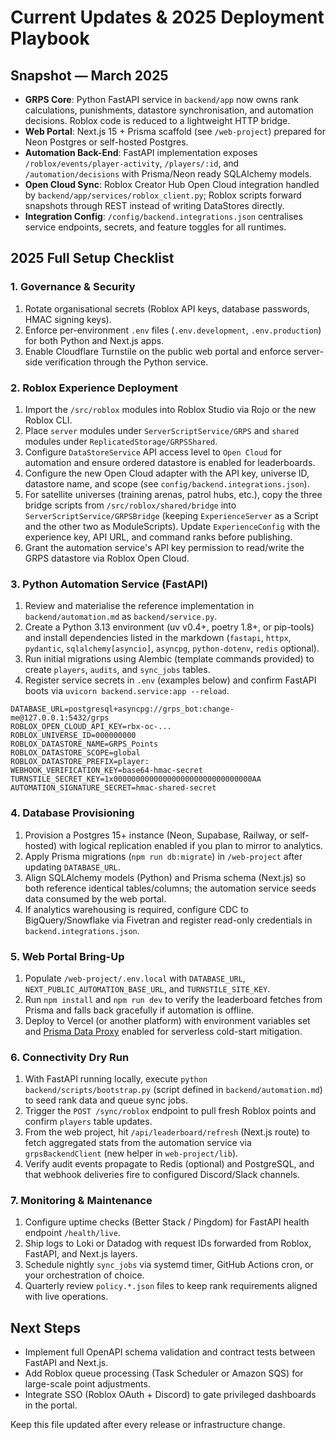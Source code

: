 # Current Updates & 2025 Deployment Playbook

## Snapshot — March 2025
- **GRPS Core**: Python FastAPI service in `backend/app` now owns rank calculations, punishments, datastore synchronisation, and automation decisions. Roblox code is reduced to a lightweight HTTP bridge.
- **Web Portal**: Next.js 15 + Prisma scaffold (see `/web-project`) prepared for Neon Postgres or self-hosted Postgres.
- **Automation Back-End**: FastAPI implementation exposes `/roblox/events/player-activity`, `/players/:id`, and `/automation/decisions` with Prisma/Neon ready SQLAlchemy models.
- **Open Cloud Sync**: Roblox Creator Hub Open Cloud integration handled by `backend/app/services/roblox_client.py`; Roblox scripts forward snapshots through REST instead of writing DataStores directly.
- **Integration Config**: `/config/backend.integrations.json` centralises service endpoints, secrets, and feature toggles for all runtimes.

## 2025 Full Setup Checklist

### 1. Governance & Security
1. Rotate organisational secrets (Roblox API keys, database passwords, HMAC signing keys).
2. Enforce per-environment `.env` files (`.env.development`, `.env.production`) for both Python and Next.js apps.
3. Enable Cloudflare Turnstile on the public web portal and enforce server-side verification through the Python service.

### 2. Roblox Experience Deployment
1. Import the `/src/roblox` modules into Roblox Studio via Rojo or the new Roblox CLI.
2. Place `server` modules under `ServerScriptService/GRPS` and `shared` modules under `ReplicatedStorage/GRPSShared`.
3. Configure `DataStoreService` API access level to `Open Cloud` for automation and ensure ordered datastore is enabled for leaderboards.
4. Configure the new Open Cloud adapter with the API key, universe ID, datastore name, and scope (see `config/backend.integrations.json`).
5. For satellite universes (training arenas, patrol hubs, etc.), copy the three bridge scripts from `/src/roblox/shared/bridge` into `ServerScriptService/GRPSBridge` (keeping `ExperienceServer` as a Script and the other two as ModuleScripts). Update `ExperienceConfig` with the experience key, API URL, and command ranks before publishing.
6. Grant the automation service's API key permission to read/write the GRPS datastore via Roblox Open Cloud.

### 3. Python Automation Service (FastAPI)
1. Review and materialise the reference implementation in `backend/automation.md` as `backend/service.py`.
2. Create a Python 3.13 environment (uv v0.4+, poetry 1.8+, or pip-tools) and install dependencies listed in the markdown (`fastapi`, `httpx`, `pydantic`, `sqlalchemy[asyncio]`, `asyncpg`, `python-dotenv`, `redis` optional).
3. Run initial migrations using Alembic (template commands provided) to create `players`, `audits`, and `sync_jobs` tables.
4. Register service secrets in `.env` (examples below) and confirm FastAPI boots via `uvicorn backend.service:app --reload`.

```env
DATABASE_URL=postgresql+asyncpg://grps_bot:change-me@127.0.0.1:5432/grps
ROBLOX_OPEN_CLOUD_API_KEY=rbx-oc-...
ROBLOX_UNIVERSE_ID=000000000
ROBLOX_DATASTORE_NAME=GRPS_Points
ROBLOX_DATASTORE_SCOPE=global
ROBLOX_DATASTORE_PREFIX=player:
WEBHOOK_VERIFICATION_KEY=base64-hmac-secret
TURNSTILE_SECRET_KEY=1x0000000000000000000000000000000AA
AUTOMATION_SIGNATURE_SECRET=hmac-shared-secret
```

### 4. Database Provisioning
1. Provision a Postgres 15+ instance (Neon, Supabase, Railway, or self-hosted) with logical replication enabled if you plan to mirror to analytics.
2. Apply Prisma migrations (`npm run db:migrate`) in `/web-project` after updating `DATABASE_URL`.
3. Align SQLAlchemy models (Python) and Prisma schema (Next.js) so both reference identical tables/columns; the automation service seeds data consumed by the web portal.
4. If analytics warehousing is required, configure CDC to BigQuery/Snowflake via Fivetran and register read-only credentials in `backend.integrations.json`.

### 5. Web Portal Bring-Up
1. Populate `/web-project/.env.local` with `DATABASE_URL`, `NEXT_PUBLIC_AUTOMATION_BASE_URL`, and `TURNSTILE_SITE_KEY`.
2. Run `npm install` and `npm run dev` to verify the leaderboard fetches from Prisma and falls back gracefully if automation is offline.
3. Deploy to Vercel (or another platform) with environment variables set and [Prisma Data Proxy](https://www.prisma.io/docs/data-platform/data-proxy) enabled for serverless cold-start mitigation.

### 6. Connectivity Dry Run
1. With FastAPI running locally, execute `python backend/scripts/bootstrap.py` (script defined in `backend/automation.md`) to seed rank data and queue sync jobs.
2. Trigger the `POST /sync/roblox` endpoint to pull fresh Roblox points and confirm `players` table updates.
3. From the web project, hit `/api/leaderboard/refresh` (Next.js route) to fetch aggregated stats from the automation service via `grpsBackendClient` (new helper in `web-project/lib`).
4. Verify audit events propagate to Redis (optional) and PostgreSQL, and that webhook deliveries fire to configured Discord/Slack channels.

### 7. Monitoring & Maintenance
1. Configure uptime checks (Better Stack / Pingdom) for FastAPI health endpoint `/health/live`.
2. Ship logs to Loki or Datadog with request IDs forwarded from Roblox, FastAPI, and Next.js layers.
3. Schedule nightly `sync_jobs` via systemd timer, GitHub Actions cron, or your orchestration of choice.
4. Quarterly review `policy.*.json` files to keep rank requirements aligned with live operations.

## Next Steps
- Implement full OpenAPI schema validation and contract tests between FastAPI and Next.js.
- Add Roblox queue processing (Task Scheduler or Amazon SQS) for large-scale point adjustments.
- Integrate SSO (Roblox OAuth + Discord) to gate privileged dashboards in the portal.

Keep this file updated after every release or infrastructure change.

